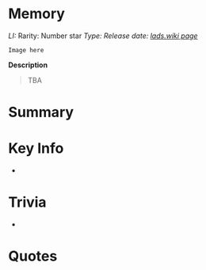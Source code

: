 # Memory
*LI:* 
Rarity: Number star
*Type:* 
*Release date:* 
*[lads.wiki page]()*

`Image here`

**Description**
> TBA

# Summary
# Key Info
* 

# Trivia
* 

# Quotes

> 